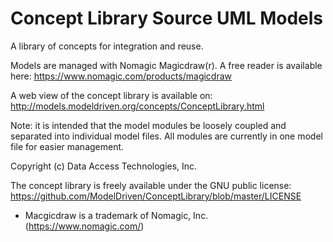 # Concept Library Source UML Models
A library of concepts for integration and reuse.

Models are managed with Nomagic Magicdraw(r). A free reader is available here: https://www.nomagic.com/products/magicdraw

A web view of the concept library is available on: http://models.modeldriven.org/concepts/ConceptLibrary.html

Note: it is intended that the model modules be loosely coupled and separated into individual model files. All modules are currently in one model file for easier management.

Copyright (c) Data Access Technologies, Inc. 

The concept library is freely available under the GNU public license: https://github.com/ModelDriven/ConceptLibrary/blob/master/LICENSE

* Macgicdraw is a trademark of Nomagic, Inc. (https://www.nomagic.com/)
